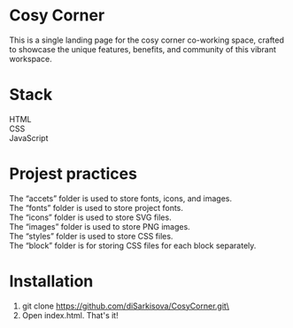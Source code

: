 # Cosy Corner
This is a single landing page for the cosy corner co-working space, crafted to showcase the unique features, benefits, and community of this vibrant workspace.
# Stack
HTML\
CSS\
JavaScript
# Projest practices
The “accets” folder is used to store fonts, icons, and images.\
The “fonts” folder is used to store project fonts.\
       The “icons” folder is used to store SVG files.\
      The “images” folder is used to store PNG images.\
The “styles” folder is used to store CSS files.\
      The “block” folder is for storing CSS files for each block separately.
# Installation
1. git clone <https://github.com/diSarkisova/CosyCorner.git\>
2. Open index.html. That's it!

